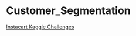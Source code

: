 # Customer_Segmentation

[Instacart Kaggle Challenges](https://www.kaggle.com/c/instacart-market-basket-analysis)
